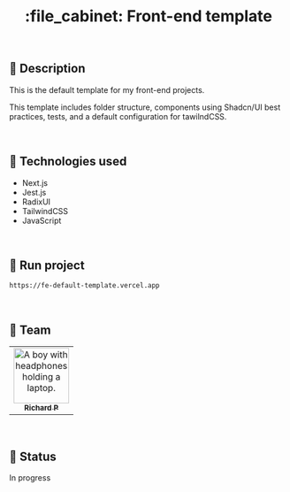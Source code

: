 <h1 align="center">:file_cabinet: Front-end template</h1>

<br>

## :memo: Description

This is the default template for my front-end projects.

This template includes folder structure, components using Shadcn/UI best practices, tests, and a default configuration for tawilndCSS.

<br>

## :wrench: Technologies used

- Next.js
- Jest.js
- RadixUI
- TailwindCSS
- JavaScript

<br>

## :rocket: Run project
```
https://fe-default-template.vercel.app
```

<br>

## :handshake: Team

<table>
  <tr>
    <td align="center">
      <a href="https://github.com/Richard-Passos">
        <img src="https://img.freepik.com/vetores-premium/desenho-de-desenho-animado-de-um-programador_29937-8176.jpg" width="100px;" alt="A boy with headphones holding a laptop."/><br>
        <sub>
          <b>Richard P</b>
        </sub>
      </a>
    </td>
  </tr>
</table>

<br>

## :dart: Status

In progress
